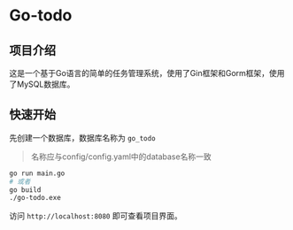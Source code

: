 # Go-todo
## 项目介绍
这是一个基于Go语言的简单的任务管理系统，使用了Gin框架和Gorm框架，使用了MySQL数据库。

## 快速开始
先创建一个数据库，数据库名称为 `go_todo`
> 名称应与config/config.yaml中的database名称一致

```bash
go run main.go
# 或者
go build
./go-todo.exe
```
访问 `http://localhost:8080` 即可查看项目界面。
